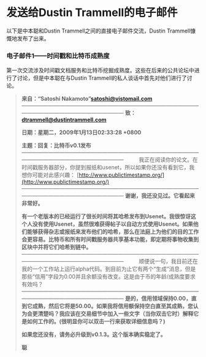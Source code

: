 # 发送给Dustin Trammell的电子邮件

以下是中本聪和Dustin Trammell之间的直接电子邮件交流，Dustin Trammell慷慨地发布了出来。

### 电子邮件1——时间戳和比特币成熟度

第一次交流涉及时间戳文档服务和比特币挖掘成熟度。这些在后来的公共论坛中进行了讨论，但是中本聪在与Dustin Trammell的私人谈话中首先对他们进行了讨论。

> **来自：“Satoshi Nakamoto”satoshi@vistomail.com**
> ————————————————————————————————————————————————————
> **致：dtrammell@dustintrammell.com**
>
> **日期：星期二，2009年1月13日02:33:28 +0800**
>
> **主题：回复：比特币v0.1发布**
> ————————————————————————————————————————————————————
> &emsp; &emsp; 我正在阅读你的论文。在时间戳服务器部分，你提到报纸和usenet，所以如果你还没有看到它，我想你可能对此感兴趣：
[http://www.publictimestamp.org/](http://www.publictimestamp.org/)
> ————————————————————————————————————————————————————
> **谢谢，我还没见过。它看起来非常好。**
>
> **有一个老版本的已经运行了很长时间将其哈希发布到Usenet。我很惊讶这个人没有使用Usenet，虽然很难获得帖子以自动方式使用Usenet。如果他们能够获得杂志或报纸来发布他们的哈希，那么在法庭上为他们的目的工作会更容易。比特币和所有时间戳服务器共享基本功能，即定期将事物收集到区块中并将它们哈希到链中。**
> ————————————————————————————————————————————————————
> &emsp; &emsp; 顺便说一句，我目前还在我的一个工作站上运行alpha代码。到目前为止它有两个“生成”消息，但是那些“信用”字段为0.00并且余额没有改变。这是由于币的年龄/成熟度要求有效吗？
> ————————————————————————————————————————————————————
> **是的，信用领域保持0.00，直到它成熟，然后它将是50.00。如果我将信用额保持空白直至其成熟，您认为会更清楚吗？我应该在交易细节中加入一些文字（当你双击它时）解释它是如何工作的。(很明显你可以双击一行来获取详细信息吗？)**
>
> **如果您还没有，请务必升级到v0.1.3。这个版本确实稳定了。**
>
> **聪**




